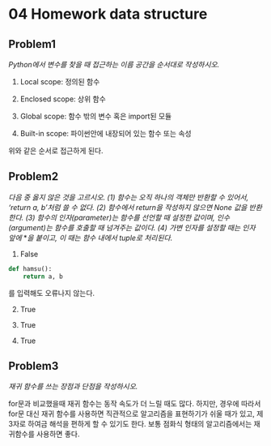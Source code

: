 # 04 Homework data structure

## Problem1

*Python에서 변수를 찾을 때 접근하는 이름 공간을 순서대로 작성하시오.*

1. Local scope: 정의된 함수

2. Enclosed scope: 상위 함수

3. Global scope: 함수 밖의 변수 혹은 import된 모듈

4. Built-in scope: 파이썬안에 내장되어 있는 함수 또는 속성

위와 같은 순서로 접근하게 된다.

## Problem2

*다음 중 옳지 않은 것을 고르시오.
(1) 함수는 오직 하나의 객체만 반환할 수 있어서, ‘return a, b’처럼 쓸 수 없다.
(2) 함수에서 return을 작성하지 않으면 None 값을 반환한다.
(3) 함수의 인자(parameter)는 함수를 선언할 때 설정한 값이며, 인수(argument)는 함수를 호출할 때 넘겨주는 값이다.
(4) 가변 인자를 설정할 때는 인자 앞에* **을 붙이고, 이 때는 함수 내에서 tuple로 처리된다.*

1) False

```python
def hamsu():
    return a, b
```

를 입력해도 오류나지 않는다.

2) True

3) True

4) True

## Problem3

*재귀 함수를 쓰는 장점과 단점을 작성하시오.*

for문과 비교했을때 재귀 함수는 동작 속도가 더 느릴 때도 많다. 하지만, 경우에 따라서 for문 대신 재귀 함수를 사용하면 직관적으로 알고리즘을 표현하기가 쉬울 때가 있고, 제 3자로 하여금 해석을 편하게 할 수 있기도 한다. 보통 점화식 형태의 알고리즘에서는 재귀함수를 사용하면 좋다.













